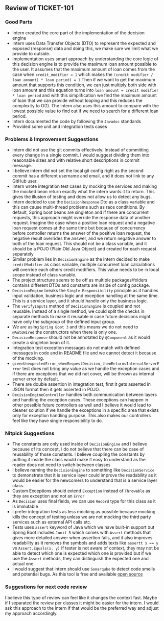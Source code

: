 ## Review of TICKET-101

### Good Parts

- Intern created the core part of the implementation of the decision engine
- Intern uses Data Transfer Objects (DTO) to represent the expected and exposed (response) data and doing this, we make sure we limit what we provide to outside.
- Implementation uses smart approach by understanding the core logic of this decision engine is to provide the maximum loan amount possible to the user.
It assumes that the maximum amount of loan comes from the case when `credit_modifier = 1` which makes the `(credit modifier / loan amount) * loan period) = 1`
Then if we want to get the maximum amount that supports this condition, we can just multiply both side with loan amount and this equation turns into
`loan amount = credit modifier * loan period` and with this simplification we find the maximum amount of loan that we can provide without looping and this reduces the complexity to O(1). 
The intern also uses this amount to compare with the lowest possible value to find out if we need to search for a different loan period.
- Intern documented the code by following the `Javadoc` standards
- Provided some unit and integration tests cases

### Problems & Improvement Suggestions

- Intern did not use the git commits effectively. Instead of committing every change in a single commit, I would suggest dividing them into reasonable sizes and with relative short descriptions in commit message.
- I believe intern did not set the local git config right as the second commit has a different username and email, and it does not link to any GitHub user.
- Intern wrote integration test cases by mocking the services and making the mocked bean return exactly what the intern wants it to return. This gives the illusion of testing and does not allow us to detect any bugs.
- Intern decided to use the `DecisionResponse` Dto as a class variable and this can cause multi-thread problems such as race conditions. By default, Spring boot beans are singleton and if there are concurrent requests, this approach might override the response data of another request.
Imagine the case when a positive loan request and a negative loan request comes at the same time but because of concurrency before controller returns the answer of the positive loan request, the negative result overrides the answer, and we return negative answer to both of the loan request.
This should not be a class variable, and it should be a POJO (Plain Old Java Object) and created for each request separately
- Similar problem lies in `DecisionEngine` as the intern decided to make `creditModifier` as class variable, multiple concurrent loan calculations will override each others credit modifiers.
This value needs to be in local scope instead of class variable.
- The project structure seems to be off as multiple packages/folders contains different DTOs and constants are inside of config package.
- `DecisionEngine` breaks the `Single Responsibility` principle as it handles input validation, business logic and exception handling at the same time. This is a service layer, and it should handle only the business logic.
- The `verifyInputs` method of `DecisionEngine` is coupled and not reusable. Instead of a single method, we could split the checks in separate methods to make it reusable in case future decisions might have only the subgroup of the defined input group.
- We are using `Spring Boot 3` and this means we do not need to `@AutoWired` the constructors when there is only one.
- `DecisionResponse` should not be annotated by `@Component` as it would create a singleton bean of it.
- Integration test exception messages do not match with defined messages in code and in README file and we cannot detect it because of the mocking.
- `givenUnexpectedError_whenRequestDecision_thenReturnsInternalServerError` test does not bring any value as we handle the exception cases and if there are exceptions that we did not cover, will be thrown as internal server error by default.
- There are double assertion in integration test, first it gets asserted in JSON format then it gets asserted in POJO.
- `DecisionEngineController` handles both communication between layers and handling the exception cases. These exceptions can happen in other possible future controllers as well 
and I believe it would lead to cleaner solution if we handle the exceptions in a specific area that exists only for exception handling purpose. This also makes our controllers feel like they have single responsibility to do.


### Nitpick Suggestions

- The constants are only used inside of `DecisionEngine` and I believe because of its concept, I do not believe that there can be case of reusability of those constants. 
I believe coupling the constants by putting it inside the class would make it easy to understand as the reader does not need to switch between classes
- I believe naming the `DecisionEngine` to something like `DecisionService` to demonstrate that it is service layer could improve the readability as it would be easier for the newcomers to understand that is a service layer class.
- Custom Exceptions should extend `Exception` instead of `Throwable` as they are exception and not an `Error`
- As `Decision` uses final fields, we can use `Record` type for this class as it is immutable
- I prefer integration tests as less mocking as possible because mocking kills the concept of testing unless we are not mocking the third party services such as external API calls etc.
- Tests uses `assert` keyword of Java which we have built-in support but Spring Boot includes `Junit 5` which comes with `Assert` methods that gives more detailed answer when assertion fails, and it also improves readability as it removes the symbols and adds texts like `assertt x == y` vs `Assert.Equals(x, y)`
If tester is not aware of context, they may not be able to detect which one is expected which one is provided but if we use the `Assert` methods, they can distinguish the expected one and actual one.
- I would suggest that intern should use `Sonarqube` to detect code smells and potential bugs. As this tool is free and available [open source](https://github.com/SonarSource/sonarqube)

### Suggestions for next code review

I believe this type of review can feel like it changes the context fast. Maybe if I separated the review per classes it might be easier for the intern. I would ask this approach to the intern if that would be the preferred way and adjust my approach accordingly.